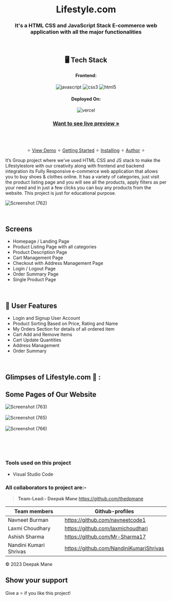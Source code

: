 
<h1 align="center">Lifestyle.com</h1>

<h3 align="center">It's a HTML CSS and JavaScript Stack E-commerce web application with all the major functionalities</h3>

<br />


<h2 align="center">🖥️ Tech Stack</h2>


<h4 align="center">Frontend:</h4>

<p align="center">
  <img src="https://img.shields.io/badge/JavaScript-323330?style=for-the-badge&logo=javascript&logoColor=F7DF1E" alt="javascript" />
  <img src="https://img.shields.io/badge/CSS3-1572B6?style=for-the-badge&logo=css3&logoColor=white" alt="css3" />
  <img src="https://img.shields.io/badge/HTML5-E34F26?style=for-the-badge&logo=html5&logoColor=white" alt="html5" />
</p>


<h4 align="center">Deployed On:</h4>

<p align="center" backgroundColor="white">
  <img  backgroundColor="white" src="https://image.pitchbook.com/hG77CP8UhJjUMH6f59hnUSo3p2V1608196200048_200x200" alt="vercel" />
</p>



<h3 align="center"><a href="https://clone-lifestylestore-com.vercel.app/index.html"><strong>Want to see live preview »</strong></a></h3>




<br />

<p align="center">
  <br />&#10023;
  <a href="#Demo">View Demo</a> &#10023;
  <a href="#Getting-Started">Getting Started</a> &#10023; 
  <a href="#Install">Installing</a> &#10023;
  <a href="#Contact">Author</a> &#10023;
</p>

It’s Group project where we've used HTML CSS and JS stack to make the Lifestylestore with our creativity along with frontend and backend integration
its Fully Responsive e-commerce web application that allows you to buy shoes & clothes online. It has a variety of categories, just visit the product listing page and you will see all the products, apply filters as per your need and in just a few clicks you can buy any products from the website. This project is just for educational purpose.

![Screenshot (762)](https://user-images.githubusercontent.com/92500563/213981682-106a05ca-1f41-4b97-ac6d-597f82d224f0.png)



<br />

## Screens 
- Homepage / Landing Page
- Product Listing Page with all categories
- Product Description Page
- Cart Management Page
- Checkout with Address Management Page
- Login / Logout Page
- Order Summary Page
- Single Product Page



<br />


 
## 🚀 User Features
- Login and Signup User Account
- Product Sorting Based on Price, Rating and Name
- My Orders Section for details of all ordered item
- Cart Add and Remove Items 
- Cart Update Quantities 
- Address Management
- Order Summary

<br />

## Glimpses of Lifestyle.com 🙈 :
## Some Pages of Our Website 
![Screenshot (763)](https://user-images.githubusercontent.com/92500563/213993873-eeb57a30-e0f6-483a-a9b7-ab6a740b7686.png)
<br/><br/>
![Screenshot (765)](https://user-images.githubusercontent.com/92500563/213995227-7d9ad9da-78a8-4e9a-8b02-32f1a76aabe8.png)
<br/><br/>
![Screenshot (766)](https://user-images.githubusercontent.com/92500563/213995232-2120a7fe-3636-4268-b04b-17384347b5f7.png)

<br/> 
<br/>




<br />


### Tools used on this project

- Visual Studio Code

### All collaborators to project are:-

>**Team-Lead:- Deepak Mane** <https://github.com/thedpmane>

| Team members | Github-profiles |
| ------ | ------ |
| Navneet Burman | <https://github.com/navneetcode1> |
| Laxmi Choudhary | <https://github.com/laxmichoudhari> |
| Ashish Sharma | <https://github.com/Mr-Sharma17> |
| Nandini Kumari Shrivas | <https://github.com/NandiniKumariShrivas> |

© 2023 Deepak Mane



## Show your support

Give a ⭐️ if you like this project!


